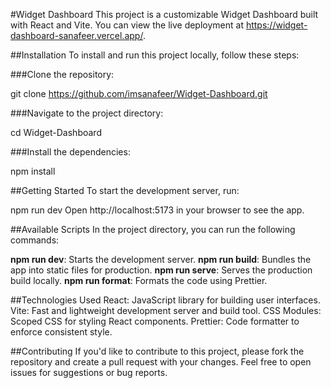 #Widget Dashboard
This project is a customizable Widget Dashboard built with React and Vite. You can view the live deployment at https://widget-dashboard-sanafeer.vercel.app/.

##Installation
To install and run this project locally, follow these steps:

###Clone the repository:

git clone https://github.com/imsanafeer/Widget-Dashboard.git

###Navigate to the project directory:

cd Widget-Dashboard

###Install the dependencies:

npm install

##Getting Started
To start the development server, run:

npm run dev
Open http://localhost:5173 in your browser to see the app.

##Available Scripts
In the project directory, you can run the following commands:

**npm run dev**: Starts the development server.
**npm run build**: Bundles the app into static files for production.
**npm run serve**: Serves the production build locally.
**npm run format**: Formats the code using Prettier.

##Technologies Used
React: JavaScript library for building user interfaces.
Vite: Fast and lightweight development server and build tool.
CSS Modules: Scoped CSS for styling React components.
Prettier: Code formatter to enforce consistent style.

##Contributing
If you'd like to contribute to this project, please fork the repository and create a pull request with your changes. Feel free to open issues for suggestions or bug reports.

